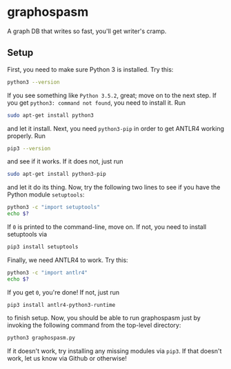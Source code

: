 # graphospasm
A graph DB that writes so fast, you'll get writer's cramp.

## Setup
First, you need to make sure Python 3 is installed. Try this:
```bash
python3 --version
```
If you see something like `Python 3.5.2`, great; move on to the next step. If you get `python3: command not found`, you need to install it. Run
```bash
sudo apt-get install python3
```
and let it install. Next, you need `python3-pip` in order to get ANTLR4 working properly. Run
```bash
pip3 --version
```
and see if it works. If it does not, just run
```bash
sudo apt-get install python3-pip
```
and let it do its thing. Now, try the following two lines to see if you have the Python module `setuptools`:
```bash
python3 -c "import setuptools"
echo $?
```
If `0` is printed to the command-line, move on. If not, you need to install setuptools via
```bash
pip3 install setuptools
```
Finally, we need ANTLR4 to work. Try this:
```bash
python3 -c "import antlr4"
echo $?
```
If you get `0`, you're done! If not, just run
```
pip3 install antlr4-python3-runtime
```
to finish setup. Now, you should be able to run graphospasm just by invoking the following command from the top-level directory:
```bash
python3 graphospasm.py
```
If it doesn't work, try installing any missing modules via `pip3`. If that doesn't work, let us know via Github or otherwise!
